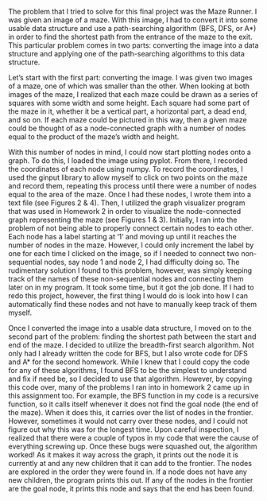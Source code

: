 The problem that I tried to solve for this final project was the Maze Runner. I was given an image of a maze. With this image, I had to convert it into some usable data structure and use a path-searching algorithm (BFS, DFS, or A*) in order to find the shortest path from the entrance of the maze to the exit. This particular problem comes in two parts: converting the image into a data structure and applying one of the path-searching algorithms to this data structure.

Let’s start with the first part: converting the image. I was given two images of a maze, one of which was smaller than the other. When looking at both images of the maze, I realized that each maze could be drawn as a series of squares with some width and some height. Each square had some part of the maze in it, whether it be a vertical part, a horizontal part, a dead end, and so on. If each maze could be pictured in this way, then a given maze could be thought of as a node-connected graph with a number of nodes equal to the product of the maze’s width and height.

With this number of nodes in mind, I could now start plotting nodes onto a graph. To do this, I loaded the image using pyplot. From there, I recorded the coordinates of each node using numpy. To record the coordinates, I used the ginput library to allow myself to click on two points on the maze and record them, repeating this process until there were a number of nodes equal to the area of the maze. Once I had these nodes, I wrote them into a text file (see Figures 2 & 4). Then, I utilized the graph visualizer program that was used in Homework 2 in order to visualize the node-connected graph representing the maze (see Figures 1 & 3). Initially, I ran into the problem of not being able to properly connect certain nodes to each other. Each node has a label starting at ‘1’ and moving up until it reaches the number of nodes in the maze. However, I could only increment the label by one for each time I clicked on the image, so if I needed to connect two non-sequential nodes, say node 1 and node 2, I had difficulty doing so. The rudimentary solution I found to this problem, however, was simply keeping track of the names of these non-sequential nodes and connecting them later on in my program. It took some time, but it got the job done. If I had to redo this project, however, the first thing I would do is look into how I can automatically find these nodes and not have to manually keep track of them myself.

Once I converted the image into a usable data structure, I moved on to the second part of the problem: finding the shortest path between the start and end of the maze. I decided to utilize the breadth-first search algorithm. Not only had I already written the code for BFS, but I also wrote code for DFS and A* for the second homework. While I knew that I could copy the code for any of these algorithms, I found BFS to be the simplest to understand and fix if need be, so I decided to use that algorithm. However, by copying this code over, many of the problems I ran into in homework 2 came up in this assignment too. For example, the BFS function in my code is a recursive function, so it calls itself whenever it does not find the goal node (the end of the maze). When it does this, it carries over the list of nodes in the frontier. However, sometimes it would not carry over these nodes, and I could not figure out why this was for the longest time. Upon careful inspection, I realized that there were a couple of typos in my code that were the cause of everything screwing up. Once these bugs were squashed out, the algorithm worked! As it makes it way across the graph, it prints out the node it is currently at and any new children that it can add to the frontier. The nodes are explored in the order they were found in. If a node does not have any new children, the program prints this out. If any of the nodes in the frontier are the goal node, it prints this node and says that the end has been found.

